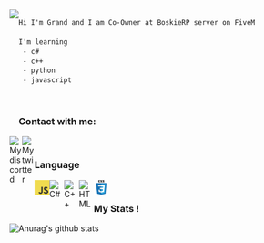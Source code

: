 <img align="left" height="200" src="https://media.giphy.com/media/l4FGrO9GOpt5xMZdS/giphy.gif"/>

```diff
Hi I'm Grand and I am Co-Owner at BoskieRP server on FiveM

I'm learning 
 - c#
 - c++
 - python
 - javascript

```
<br />

### Contact with me:

<img align="left" alt="My discord" width="22px" src="https://cdn.jsdelivr.net/npm/simple-icons@v3/icons/discord.svg" />
<img align="left" alt="My twitter" width="22px" src="https://cdn.jsdelivr.net/npm/simple-icons@v3/icons/twitter.svg" />
<br />

### Language
[<img align="left" alt="JavaScript" width="26px" color="#F7DF1E" src="https://raw.githubusercontent.com/github/explore/80688e429a7d4ef2fca1e82350fe8e3517d3494d/topics/javascript/javascript.png" />][jsplaylist]
[<img align="left" alt="C#" width="26px" color="#F7DF1E" src="https://user-images.githubusercontent.com/70906215/127783951-3e155817-ffec-44db-a8a0-712dd3ce8baf.png" />][c#]
[<img align="left" alt="C++" width="26px" color="#F7DF1E" src="https://user-images.githubusercontent.com/70906215/127783996-b5391c16-f780-4143-8473-96173c24490c.png" />][c++]
[<img align="left" alt="HTML" width="26px" color="#F7DF1E" src="https://user-images.githubusercontent.com/70906215/127784206-c47578bc-8dba-47e8-a1d9-cea9894cecdd.png" />][html]
[<img align="left" alt="CSS" width="26px" color="#F7DF1E" src="https://raw.githubusercontent.com/github/explore/80688e429a7d4ef2fca1e82350fe8e3517d3494d/topics/css/css.png" />][css]





<br />

### My Stats !


![Anurag's github stats](https://github-readme-stats.vercel.app/api?username=Grandzik&theme=nord&count_private=true&show_icons=true)

<br />


[jsplaylist]: https://developer.mozilla.org/pl/docs/Web/JavaScript
[c#]: https://docs.microsoft.com/pl-pl/dotnet/csharp/
[c++]: https://www.w3schools.com/cpp/cpp_intro.asp
[html]: https://developer.mozilla.org/pl/docs/Learn/Getting_started_with_the_web/HTML_basics
[css]: https://developer.mozilla.org/pl/docs/Learn/Getting_started_with_the_web/CSS_basics
